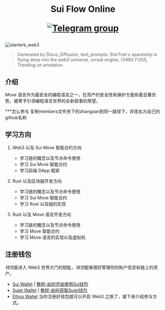 <div align="center">
  <h1>Sui Flow Online


 <p>
    <a href="https://t.me/movefunsdao"><img src="https://img.shields.io/badge/telegram-blue?color=blue&logo=telegram&logoColor=white" alt="Telegram group" /></a>
  
  </p>

</div>



![starterk_web3](https://raw.githubusercontent.com/movefuns/web3startrek/main/cover/starterk_web3.png)

> Generated by Disco_Diffusion, text_prompts:  StarTrek's spaceship is flying deep into the web3 universe, unreal engine, CHRIS FOSS, Trending on artstation.

## 介绍

Move 语言作为最安全的编程语言之一，在资产的安全性和保护方面有着显著优势，被寄予引领编程语言世界的全新叙事的厚望。


***怎么参与
复制members文件夹下的zhangsan到同一路径下，并改名为自己的github名称


## 学习方向
 
1. Web3 以及 Sui Move 智能合约方向

    - 学习链的概念以及节点命令使用
    - 学习 Sui Move 智能合约
    - 学习前端 DApp 框架

2. Rust 以及区块链开发方向

    - 学习链的概念以及节点命令使用
    - 学习 Sui Move 智能合约
    - 学习 Rust 以及链的实现

3. Rust 以及 Move 语言开发方向

    - 学习链的概念以及节点命令使用
    - 学习 Move 智能合约
    - 学习 Move 语言的实现以及虚拟机


## 注册钱包

*钱包*是进入 Web3 世界大门的钥匙，*钱包*能够很好管理你的账户信息和链上的资产。

- [Sui Wallet](https://chrome.google.com/webstore/detail/opcgpfmipidbgpenhmajoajpbobppdil)  |    [教程-如何开始使用Sui钱包](https://mp.weixin.qq.com/s/-_hCFUO-62hv9amPzmJdeg)
- [Suiet Wallet](https://chrome.google.com/webstore/detail/suiet-sui-wallet/khpkpbbcccdmmclmpigdgddabeilkdpd)   |  [教程-如何获取Suiet钱包](https://suiet.app/blog/what-is-suiet-sui-wallet-how-to-use-sui-wallet)
- [Ethos Wallet](https://ethoswallet.xyz/)
当你注册好钱包就可以开启 Web3 之旅了，接下来介绍参与方式。


